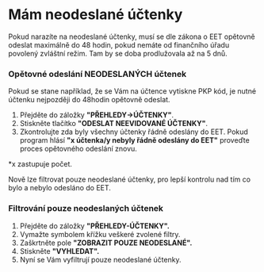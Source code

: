 # Mám neodeslané účtenky

Pokud narazíte na neodeslané účtenky, musí se dle zákona o EET opětovně odeslat maximálně do 48 hodin, pokud nemáte od finančního úřadu povolený zvláštní režim. Tam by se doba prodlužovala až na 5 dnů.

### Opětovné odeslání NEODESLANÝCH účtenek

Pokud se stane například, že se Vám na účtence vytiskne PKP kód, je nutné účtenku nejpozději do 48hodin opětovně odeslat.

1. Přejděte do záložky **"PŘEHLEDY-&gt;ÚČTENKY"**.
2. Stiskněte tlačítko **"ODESLAT NEEVIDOVANÉ ÚČTENKY"**.
3. Zkontrolujte zda byly všechny účtenky řádně odeslány do EET. Pokud program hlásí **"x účtenka/y nebyly řádně odeslány do EET"** proveďte proces opětovného odeslání znovu.

\*x zastupuje počet.



Nově lze filtrovat pouze neodeslané účtenky, pro lepší kontrolu nad tím co bylo a nebylo odesláno do EET.

### Filtrování pouze neodeslaných účtenek

1. Přejděte do záložky **"PŘEHLEDY-ÚČTENKY".**
2. Vymažte symbolem křížku veškeré zvolené filtry.
3. Zaškrtněte pole **"ZOBRAZIT POUZE NEODESLANÉ".**
4. Stiskněte **"VYHLEDAT".**
5. Nyní se Vám vyfiltrují pouze neodeslané účtenky.



